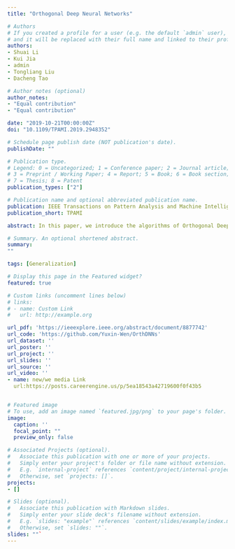 ```yaml
---
title: "Orthogonal Deep Neural Networks"

# Authors
# If you created a profile for a user (e.g. the default `admin` user), write the username (folder name) here 
# and it will be replaced with their full name and linked to their profile.
authors:
- Shuai Li 
- Kui Jia
- admin 
- Tongliang Liu 
- Dacheng Tao

# Author notes (optional)
author_notes:
- "Equal contribution"
- "Equal contribution"

date: "2019-10-21T00:00:00Z"
doi: "10.1109/TPAMI.2019.2948352"

# Schedule page publish date (NOT publication's date).
publishDate: ""

# Publication type.
# Legend: 0 = Uncategorized; 1 = Conference paper; 2 = Journal article;
# 3 = Preprint / Working Paper; 4 = Report; 5 = Book; 6 = Book section;
# 7 = Thesis; 8 = Patent
publication_types: ["2"]

# Publication name and optional abbreviated publication name.
publication: IEEE Transactions on Pattern Analysis and Machine Intelligence
publication_short: TPAMI

abstract: In this paper, we introduce the algorithms of Orthogonal Deep Neural Networks (OrthDNNs) to connect with recent interest of spectrally regularized deep learning methods. OrthDNNs are theoretically motivated by generalization analysis of modern DNNs, with the aim to find solution properties of network weights that guarantee better generalization. To this end, we first prove that DNNs are of local isometry on data distributions of practical interest; by using a new covering of the sample space and introducing the local isometry property of DNNs into generalization analysis, we establish a new generalization error bound that is both scale- and range-sensitive to singular value spectrum of each of networks’ weight matrices. We prove that the optimal bound w.r.t. the degree of isometry is attained when each weight matrix has a spectrum of equal singular values, among which orthogonal weight matrix or a non-square one with orthonormal rows or columns is the most straightforward choice, suggesting the algorithms of OrthDNNs. We present both algorithms of strict and approximate OrthDNNs, and for the later ones we propose a simple yet effective algorithm called Singular Value Bounding (SVB), which performs as well as strict OrthDNNs, but at a much lower computational cost. We also propose Bounded Batch Normalization (BBN) to make compatible use of batch normalization with OrthDNNs. We conduct extensive comparative studies by using modern architectures on benchmark image classification. Experiments show the efficacy of OrthDNNs.

# Summary. An optional shortened abstract.
summary: 
""

tags: [Generalization]

# Display this page in the Featured widget?
featured: true

# Custom links (uncomment lines below)
# links:
# - name: Custom Link
#   url: http://example.org

url_pdf: 'https://ieeexplore.ieee.org/abstract/document/8877742'
url_code: 'https://github.com/Yuxin-Wen/OrthDNNs'
url_dataset: ''
url_poster: ''
url_project: ''
url_slides: ''
url_source: ''
url_video: ''
- name: new/we media Link
  url:https://posts.careerengine.us/p/5ea18543a42719600f0f43b5


# Featured image
# To use, add an image named `featured.jpg/png` to your page's folder. 
image:
  caption: ''
  focal_point: ""
  preview_only: false

# Associated Projects (optional).
#   Associate this publication with one or more of your projects.
#   Simply enter your project's folder or file name without extension.
#   E.g. `internal-project` references `content/project/internal-project/index.md`.
#   Otherwise, set `projects: []`.
projects:
- []

# Slides (optional).
#   Associate this publication with Markdown slides.
#   Simply enter your slide deck's filename without extension.
#   E.g. `slides: "example"` references `content/slides/example/index.md`.
#   Otherwise, set `slides: ""`.
slides: ""`
---
```


